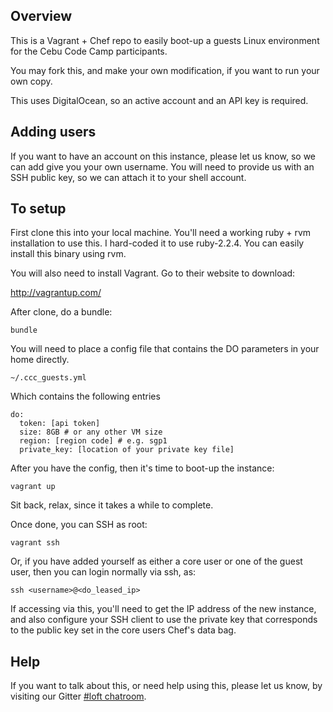 ## Overview

This is a Vagrant + Chef repo to easily boot-up a guests Linux
environment for the Cebu Code Camp participants.

You may fork this, and make your own modification, if you want to run
your own copy.

This uses DigitalOcean, so an active account and an API key is
required.

## Adding users

If you want to have an account on this instance, please let us know,
so we can add give you your own username. You will need to provide us
with an SSH public key, so we can attach it to your shell account.

## To setup

First clone this into your local machine. You'll need a working ruby +
rvm installation to use this. I hard-coded it to use ruby-2.2.4. You
can easily install this binary using rvm.

You will also need to install Vagrant. Go to their website to
download:

  http://vagrantup.com/

After clone, do a bundle:

```
bundle
```

You will need to place a config file that contains the DO parameters
in your home directly.

```
~/.ccc_guests.yml
```

Which contains the following entries

```
do:
  token: [api token]
  size: 8GB # or any other VM size
  region: [region code] # e.g. sgp1
  private_key: [location of your private key file]
```

After you have the config, then it's time to boot-up the instance:

```
vagrant up
```

Sit back, relax, since it takes a while to complete.

Once done, you can SSH as root:

```
vagrant ssh
```

Or, if you have added yourself as either a core user or one of the
guest user, then you can login normally via ssh, as:

```
ssh <username>@<do_leased_ip>
```

If accessing via this, you'll need to get the IP address of the new
instance, and also configure your SSH client to use the private key
that corresponds to the public key set in the core users Chef's data bag.

## Help

If you want to talk about this, or need help using this, please let us
know, by visiting our Gitter [#loft chatroom](https://gitter.im/cebucodecamp/loft).

